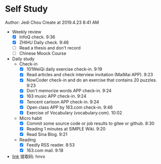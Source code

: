 # Self Study

Author: Jedi Chou
Create at 2019.4.23 8:41 AM

* Weekly review
  -[x] InfoQ check. 9:36
  -[x] ZHIHU Daily check. 9:46
  -[ ] Read a thesis and don't record
  -[ ] Chinese Moock Course

* Daily study
  * Check-in
    -[x] 101WeiQi daily exercise check-in. 9:19
    -[x] Read articles and check interview invitation (MaiMai APP). 9:23
    -[x] NowCoder check-in and do an exercise that contains 20 puzzles. 9:23
    -[x] Don't memorize words APP check-in. 9:24
    -[x] 163 music APP check-in. 9:24
    -[x] Tencent cartoon APP check-in. 9:24
    -[x] Open class APP by 163.com check-in. 9:46
    -[x] Exercise of Vocabulary (vocabulary.com). 10:02

  * Micro habit
    -[x] Commit some source code or job results to gitee or github. 8:30
    -[x] Reading 1 minutes at SIMPLE Wiki. 9:20
    -[x] Read Sina Blog. 9:21

  * Reading
    -[x] Feedly RSS reader. 8:53
    -[x] 163.com mail. 9:18

* [link](https://pan.baidu.com/s/11mW7sB2GFXzZd97lvVYRGQ) 提取码: hnvx